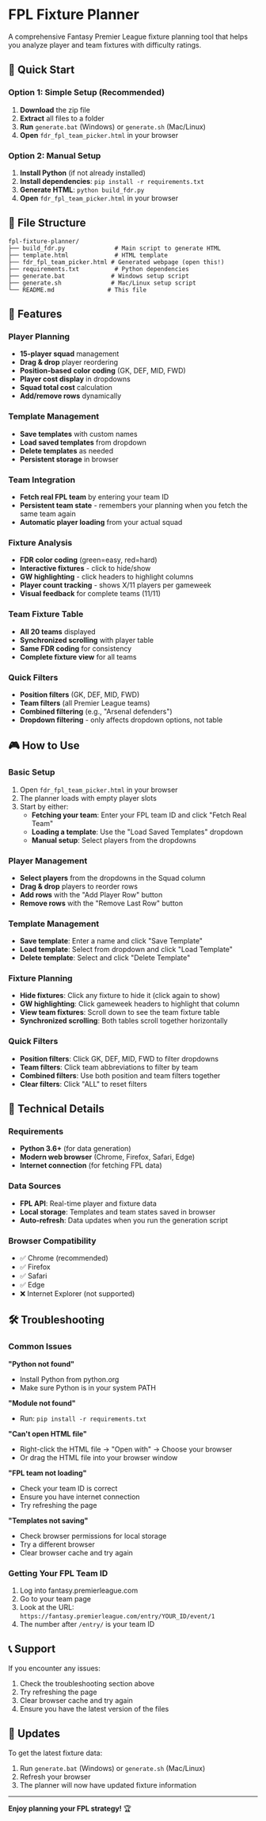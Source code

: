 # FPL Fixture Planner

A comprehensive Fantasy Premier League fixture planning tool that helps you analyze player and team fixtures with difficulty ratings.

## 🚀 Quick Start

### Option 1: Simple Setup (Recommended)
1. **Download** the zip file
2. **Extract** all files to a folder
3. **Run** `generate.bat` (Windows) or `generate.sh` (Mac/Linux)
4. **Open** `fdr_fpl_team_picker.html` in your browser

### Option 2: Manual Setup
1. **Install Python** (if not already installed)
2. **Install dependencies**: `pip install -r requirements.txt`
3. **Generate HTML**: `python build_fdr.py`
4. **Open** `fdr_fpl_team_picker.html` in your browser

## 📁 File Structure
```
fpl-fixture-planner/
├── build_fdr.py              # Main script to generate HTML
├── template.html             # HTML template
├── fdr_fpl_team_picker.html # Generated webpage (open this!)
├── requirements.txt          # Python dependencies
├── generate.bat             # Windows setup script
├── generate.sh              # Mac/Linux setup script
└── README.md               # This file
```

## 🎯 Features

### Player Planning
- **15-player squad** management
- **Drag & drop** player reordering
- **Position-based color coding** (GK, DEF, MID, FWD)
- **Player cost display** in dropdowns
- **Squad total cost** calculation
- **Add/remove rows** dynamically

### Template Management
- **Save templates** with custom names
- **Load saved templates** from dropdown
- **Delete templates** as needed
- **Persistent storage** in browser

### Team Integration
- **Fetch real FPL team** by entering your team ID
- **Persistent team state** - remembers your planning when you fetch the same team again
- **Automatic player loading** from your actual squad

### Fixture Analysis
- **FDR color coding** (green=easy, red=hard)
- **Interactive fixtures** - click to hide/show
- **GW highlighting** - click headers to highlight columns
- **Player count tracking** - shows X/11 players per gameweek
- **Visual feedback** for complete teams (11/11)

### Team Fixture Table
- **All 20 teams** displayed
- **Synchronized scrolling** with player table
- **Same FDR coding** for consistency
- **Complete fixture view** for all teams

### Quick Filters
- **Position filters** (GK, DEF, MID, FWD)
- **Team filters** (all Premier League teams)
- **Combined filtering** (e.g., "Arsenal defenders")
- **Dropdown filtering** - only affects dropdown options, not table

## 🎮 How to Use

### Basic Setup
1. Open `fdr_fpl_team_picker.html` in your browser
2. The planner loads with empty player slots
3. Start by either:
   - **Fetching your team**: Enter your FPL team ID and click "Fetch Real Team"
   - **Loading a template**: Use the "Load Saved Templates" dropdown
   - **Manual setup**: Select players from the dropdowns

### Player Management
- **Select players** from the dropdowns in the Squad column
- **Drag & drop** players to reorder rows
- **Add rows** with the "Add Player Row" button
- **Remove rows** with the "Remove Last Row" button

### Template Management
- **Save template**: Enter a name and click "Save Template"
- **Load template**: Select from dropdown and click "Load Template"
- **Delete template**: Select and click "Delete Template"

### Fixture Planning
- **Hide fixtures**: Click any fixture to hide it (click again to show)
- **GW highlighting**: Click gameweek headers to highlight that column
- **View team fixtures**: Scroll down to see the team fixture table
- **Synchronized scrolling**: Both tables scroll together horizontally

### Quick Filters
- **Position filters**: Click GK, DEF, MID, FWD to filter dropdowns
- **Team filters**: Click team abbreviations to filter by team
- **Combined filters**: Use both position and team filters together
- **Clear filters**: Click "ALL" to reset filters

## 🔧 Technical Details

### Requirements
- **Python 3.6+** (for data generation)
- **Modern web browser** (Chrome, Firefox, Safari, Edge)
- **Internet connection** (for fetching FPL data)

### Data Sources
- **FPL API**: Real-time player and fixture data
- **Local storage**: Templates and team states saved in browser
- **Auto-refresh**: Data updates when you run the generation script

### Browser Compatibility
- ✅ Chrome (recommended)
- ✅ Firefox
- ✅ Safari
- ✅ Edge
- ❌ Internet Explorer (not supported)

## 🛠️ Troubleshooting

### Common Issues

**"Python not found"**
- Install Python from python.org
- Make sure Python is in your system PATH

**"Module not found"**
- Run: `pip install -r requirements.txt`

**"Can't open HTML file"**
- Right-click the HTML file → "Open with" → Choose your browser
- Or drag the HTML file into your browser window

**"FPL team not loading"**
- Check your team ID is correct
- Ensure you have internet connection
- Try refreshing the page

**"Templates not saving"**
- Check browser permissions for local storage
- Try a different browser
- Clear browser cache and try again

### Getting Your FPL Team ID
1. Log into fantasy.premierleague.com
2. Go to your team page
3. Look at the URL: `https://fantasy.premierleague.com/entry/YOUR_ID/event/1`
4. The number after `/entry/` is your team ID

## 📞 Support

If you encounter any issues:
1. Check the troubleshooting section above
2. Try refreshing the page
3. Clear browser cache and try again
4. Ensure you have the latest version of the files

## 🔄 Updates

To get the latest fixture data:
1. Run `generate.bat` (Windows) or `generate.sh` (Mac/Linux)
2. Refresh your browser
3. The planner will now have updated fixture information

---

**Enjoy planning your FPL strategy!** 🏆
